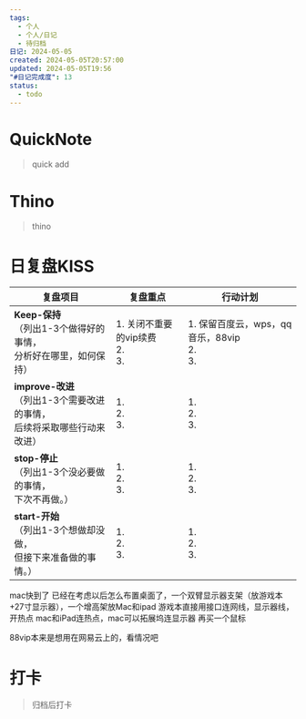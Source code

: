```yaml
---
tags:
  - 个人
  - 个人/日记
  - 待归档
日记: 2024-05-05
created: 2024-05-05T20:57:00
updated: 2024-05-05T19:56
"#日记完成度": 13
status:
  - todo
---
```

# QuickNote
> quick add

# Thino
> thino

# 日复盘KISS
| **复盘项目**                                             | **复盘重点**                     | **行动计划**                              |
| ---------------------------------------------------- | ---------------------------- | ------------------------------------- |
| **Keep-保持**<br>（列出1-3个做得好的事情，<br>   分析好在哪里，如何保持）     | 1.  关闭不重要的vip续费<br>2. <br>3. | 1.  保留百度云，wps，qq音乐，88vip<br>2. <br>3. |
| **improve-改进**<br>（列出1-3个需要改进的事情，<br>  后续将采取哪些行动来改进） | 1.  <br>2. <br>3.            | 1.  <br>2. <br>3.                     |
| **stop-停止**<br>（列出1-3个没必要做的事情，<br>下次不再做。）            | 1.  <br>2. <br>3.            | 1.  <br>2. <br>3.                     |
| **start-开始**<br>（列出1-3个想做却没做，<br>但接下来准备做的事情。）        | 1.  <br>2. <br>3.            | 1.  <br>2. <br>3.                     |
mac快到了
已经在考虑以后怎么布置桌面了，一个双臂显示器支架（放游戏本+27寸显示器），一个增高架放Mac和ipad
游戏本直接用接口连网线，显示器线，开热点
mac和iPad连热点，mac可以拓展坞连显示器
再买一个鼠标

88vip本来是想用在网易云上的，看情况吧

# 打卡
> 归档后打卡


